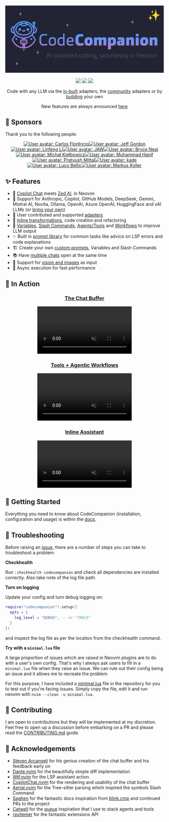 <!-- panvimdoc-ignore-start -->

<p align="center">
<img src="https://raw.githubusercontent.com/olimorris/codecompanion.nvim/refs/heads/main/doc/media/logo.png" alt="CodeCompanion.nvim" />
</p>

<p align="center">
<a href="https://github.com/olimorris/codecompanion.nvim/stargazers"><img src="https://img.shields.io/github/stars/olimorris/codecompanion.nvim?color=c678dd&logoColor=e06c75&style=for-the-badge"></a>
<a href="https://github.com/olimorris/codecompanion.nvim/actions/workflows/ci.yml"><img src="https://img.shields.io/github/actions/workflow/status/olimorris/codecompanion.nvim/ci.yml?branch=main&label=tests&style=for-the-badge"></a>
<a href="https://github.com/olimorris/codecompanion.nvim/releases"><img src="https://img.shields.io/github/v/release/olimorris/codecompanion.nvim?style=for-the-badge"></a>
</p>

<p align="center">Code with any LLM via the <a href="https://codecompanion.olimorris.dev/getting-started.html">in-built</a> adapters, the <a href="https://codecompanion.olimorris.dev/configuration/adapters#community-adapters">community</a> adapters or by <a href="https://codecompanion.olimorris.dev/extending/adapters.html">building</a> your own</p>

<p align="center">New features are always announced <a href="https://github.com/olimorris/codecompanion.nvim/discussions/categories/announcements">here</a></p>

## :purple_heart: Sponsors

Thank you to the following people:

<p align="center">
<!-- sponsors --><a href="https://github.com/carlosflorencio"><img src="https:&#x2F;&#x2F;github.com&#x2F;carlosflorencio.png" width="60px" alt="User avatar: Carlos Florêncio" /></a><a href="https://github.com/jfgordon2"><img src="https:&#x2F;&#x2F;github.com&#x2F;jfgordon2.png" width="60px" alt="User avatar: Jeff Gordon" /></a><a href="https://github.com/llinfeng"><img src="https:&#x2F;&#x2F;github.com&#x2F;llinfeng.png" width="60px" alt="User avatar: Linfeng Li" /></a><a href="https://github.com/Jawkx"><img src="https:&#x2F;&#x2F;github.com&#x2F;Jawkx.png" width="60px" alt="User avatar: JAW" /></a><a href="https://github.com/prettymuchbryce"><img src="https:&#x2F;&#x2F;github.com&#x2F;prettymuchbryce.png" width="60px" alt="User avatar: Bryce Neal" /></a><a href="https://github.com/jupblb"><img src="https:&#x2F;&#x2F;github.com&#x2F;jupblb.png" width="60px" alt="User avatar: Michał Kiełbowicz" /></a><a href="https://github.com/hanipcode"><img src="https:&#x2F;&#x2F;github.com&#x2F;hanipcode.png" width="60px" alt="User avatar: Muhammad Hanif" /></a><a href="https://github.com/pratyushmittal"><img src="https:&#x2F;&#x2F;github.com&#x2F;pratyushmittal.png" width="60px" alt="User avatar: Pratyush Mittal" /></a><a href="https://github.com/kxzk"><img src="https:&#x2F;&#x2F;github.com&#x2F;kxzk.png" width="60px" alt="User avatar: kade" /></a><a href="https://github.com/lucobellic"><img src="https:&#x2F;&#x2F;github.com&#x2F;lucobellic.png" width="60px" alt="User avatar: Luco Bellic" /></a><a href="https://github.com/toupeira"><img src="https:&#x2F;&#x2F;github.com&#x2F;toupeira.png" width="60px" alt="User avatar: Markus Koller" /></a><!-- sponsors -->
</p>

<!-- panvimdoc-ignore-end -->

## :sparkles: Features

- :speech_balloon: [Copilot Chat](https://github.com/features/copilot) meets [Zed AI](https://zed.dev/blog/zed-ai), in Neovim
- :electric_plug: Support for Anthropic, Copilot, GitHub Models, DeepSeek, Gemini, Mistral AI, Novita, Ollama, OpenAI, Azure OpenAI, HuggingFace and xAI LLMs (or [bring your own](https://codecompanion.olimorris.dev/extending/adapters.html))
- :heart_hands: User contributed and supported [adapters](https://codecompanion.olimorris.dev/configuration/adapters#community-adapters)
- :rocket: [Inline transformations](https://codecompanion.olimorris.dev/usage/inline-assistant.html), code creation and refactoring
- :robot: [Variables](https://codecompanion.olimorris.dev/usage/chat-buffer/variables.html), [Slash Commands](https://codecompanion.olimorris.dev/usage/chat-buffer/slash-commands.html), [Agents/Tools](https://codecompanion.olimorris.dev/usage/chat-buffer/agents.html) and [Workflows](https://codecompanion.olimorris.dev/usage/workflows.html) to improve LLM output
- :sparkles: Built in [prompt library](https://codecompanion.olimorris.dev/usage/action-palette.html) for common tasks like advice on LSP errors and code explanations
- :building_construction: Create your own [custom prompts](https://codecompanion.olimorris.dev/extending/prompts.html), Variables and Slash Commands
- :books: Have [multiple chats](https://codecompanion.olimorris.dev/usage/introduction.html#quickly-accessing-a-chat-buffer) open at the same time
- :art: Support for [vision and images](https://codecompanion.olimorris.dev/usage/chat-buffer/#images-vision) as input
- :muscle: Async execution for fast performance

<!-- panvimdoc-ignore-start -->

## :camera_flash: In Action

<div align="center">
  <p>
    <h3><a href="https://github.com/user-attachments/assets/aa109f1d-0ec9-4f08-bd9a-df99da03b9a4">The Chat Buffer</a></h3>
    <video controls muted src="https://github.com/user-attachments/assets/aa109f1d-0ec9-4f08-bd9a-df99da03b9a4"></video>
  </p>
  <p>
    <h3><a href="https://github.com/user-attachments/assets/362b7cfd-e794-4d9c-9a74-90d5e2a87a32">Tools + Agentic Workflows</a></h3>
    <video controls muted src="https://github.com/user-attachments/assets/362b7cfd-e794-4d9c-9a74-90d5e2a87a32"></video>
  </p>
  <p>
    <h3><a href="https://github.com/user-attachments/assets/dcddcb85-cba0-4017-9723-6e6b7f080fee">Inline Assistant</a></h3>
    <video controls muted src="https://github.com/user-attachments/assets/dcddcb85-cba0-4017-9723-6e6b7f080fee"></video>
  </p>
</div>

<!-- panvimdoc-ignore-end -->

## :rocket: Getting Started

Everything you need to know about CodeCompanion (installation, configuration and usage) is within the [docs](https://codecompanion.olimorris.dev).

## :toolbox: Troubleshooting

Before raising an [issue](https://github.com/olimorris/codecompanion.nvim/issues), there are a number of steps you can take to troubleshoot a problem:

**Checkhealth**

Run `:checkhealth codecompanion` and check all dependencies are installed correctly. Also take note of the log file path.

**Turn on logging**

Update your config and turn debug logging on:

```lua
require("codecompanion").setup({
  opts = {
    log_level = "DEBUG", -- or "TRACE"
  }
})
```

and inspect the log file as per the location from the checkhealth command.

**Try with a `minimal.lua` file**

A large proportion of issues which are raised in Neovim plugins are to do with a user's own config. That's why I always ask users to fill in a `minimal.lua` file when they raise an issue. We can rule out their config being an issue and it allows me to recreate the problem.

For this purpose, I have included a [minimal.lua](https://github.com/olimorris/codecompanion.nvim/blob/main/minimal.lua) file in the repository for you to test out if you're facing issues. Simply copy the file, edit it and run neovim with `nvim --clean -u minimal.lua`.

<!-- panvimdoc-ignore-start -->

## :gift: Contributing

I am open to contributions but they will be implemented at my discretion. Feel free to open up a discussion before embarking on a PR and please read the [CONTRIBUTING.md](CONTRIBUTING.md) guide.

## :clap: Acknowledgements

- [Steven Arcangeli](https://github.com/stevearc) for his genius creation of the chat buffer and his feedback early on
- [Dante.nvim](https://github.com/S1M0N38/dante.nvim) for the beautifully simple diff implementation
- [Wtf.nvim](https://github.com/piersolenski/wtf.nvim) for the LSP assistant action
- [CopilotChat.nvim](https://github.com/CopilotC-Nvim/CopilotChat.nvim) for the rendering and usability of the chat
buffer
- [Aerial.nvim](https://github.com/stevearc/aerial.nvim) for the Tree-sitter parsing which inspired the symbols Slash
Command
- [Saghen](https://github.com/Saghen) for the fantastic docs inspiration from [blink.cmp](https://github.com/Saghen/blink.cmp) and continued PRs to the project
- [Catwell](https://github.com/catwell) for the [queue](https://github.com/catwell/cw-lua/blob/master/deque/deque.lua) inspiration that I use to stack agents and tools
- [ravitemer](https://github.com/ravitemer) for the fantastic extensions API
<!-- panvimdoc-ignore-end -->
